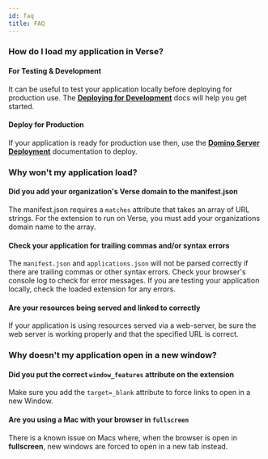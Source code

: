 ```yaml
---
id: faq
title: FAQ
---
```


### How do I load my application in Verse?

#### For Testing & Development

It can be useful to test your application locally before deploying for production use. The **[Deploying for Development](../development)** docs will help you get started.

#### Deploy for Production

If your application is ready for production use then, use the **[Domino Server Deployment](../domino-server-deployment)** documentation to deploy.

### Why won't my application load?

#### Did you add your organization's Verse domain to the manifest.json

The manifest.json requires a `matches` attribute that takes an array of URL strings. For the extension to run on Verse, you must add your organizations domain name to the array.

#### Check your application for trailing commas and/or syntax errors

The `manifest.json` and `applications.json` will not be parsed correctly if there are trailing commas or other syntax errors. Check your browser's console log to check for error messages. If you are testing your application locally, check the loaded extension for any errors.

#### Are your resources being served and linked to correctly

If your application is using resources served via a web-server, be sure the web server is working properly and that the specified URL is correct.

### Why doesn't my application open in a new window?

#### Did you put the correct `window_features` attribute on the extension

Make sure you add the `target=_blank` attribute to force links to open in a new Window.

#### Are you using a Mac with your browser in `fullscreen`

There is a known issue on Macs where, when the browser is open in **fullscreen**, new windows are forced to open in a new tab instead.
